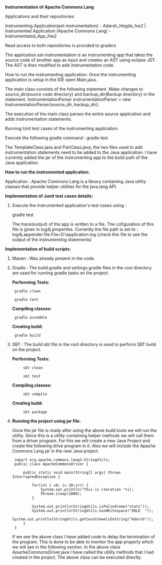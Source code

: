 **Instrumentation of Apache Commons Lang**

Applications and their repositories:

 Instrumenting Application(ast-instrumentation) - Adarsh_Hegde_hw2  |   
 Instrumented Application (Apache Commons Lang) - Instrumentated_App_Hw2

Read access to both repositories is provided to graders

The application ast-instrumentation is an instrumenting app that takes the source code of another app as input and creates an AST using eclipse JDT.
The AST is then modified to add instrumentation code. 

How to run the instrumenting application:
Once the instrumenting application is setup in the IDE open Main.java.

The main class consists of the following statement. Make changes to source_dir(source code directory) and backup_dir(Backup directory) in the statement.
    InstrumentationParser instrumentationParser = new InstrumentationParser(source_dir, backup_dir);

The execution of the main class parses the entire source application and adds instrumentation statements.

Running Unit test cases of the instrumenting application:

Execute the following gradle command : 
    gradle test


The TemplateClass.java and PairClass.java, the two files used to add instrumentation statements need to be added to the Java application. 
I have currently added the jar of the instrumenting app to the build path of the Java application.





**How to run the instrumented application:**

Application : Apache Commons Lang is a library containing Java utility classes that provide helper utilities for the java.lang API.

**Implementation of Junit test cases details:**

1. Execute the instrumented application's test cases using :

    gradle test
    
    The trace(output) of the app is written to a file. The cofiguration of this file is given in log4j.properties. Currently the file path is set to :
        log4j.appender.file.File=D:\\application.log (check this file to see the output of the instrumenting statements)
        
        
        
	
	
**Implementation of build scripts:**

1. Maven : Was already present in the code.

2. Gradle : The build.gradle and settings.gradle files in the root directory are used
for running gradle tasks on the project.

   **Performing Tests:**
   
        gradle clean
        
        gradle test
	
   **Compiling classes:**
   
        gradle assemble
    
   **Creating build:**
    
        gradle build
      

3. SBT : The build.sbt file in the root directory is used to perform SBT build on the project.

    **Performing Tests:**
       
            sbt clean
            
            sbt test
    	
    **Compiling classes:**
       
            sbt compile
        
    **Creating build:**
        
            sbt package
        
4. **Running the project using jar file:**

    Once the jar file is ready after using the above build tools we will run the utility.
    Since this is a utility containing helper methods we will call them from a driver program. 
    For this we will create a new Java Project and create the following drive program in it. 
    Also we will include the Apache Commons Lang jar in the new Java project.
    
        import org.apache.commons.lang3.StringUtils;
        public class ApacheCommonsDriver {
        
            public static void main(String[] args) throws InterruptedException {
        
                for(int i =0; i< 20;i++) {
                    System.out.println("This is iteration "+i);
                    Thread.sleep(1000);
                }
        
                System.out.println(StringUtils.isPalindrome("stats"));
                System.out.println(StringUtils.hasWhitespace("OOLE  "));
                System.out.println(StringUtils.getCountVowelsInString("Adarsh"));
            }
        }


    If we see the above class I have added code to delay the termination of the program. 
    This is done to be able to monitor the app properly which we will see in the following section.
    In the above class ApacheCommonsDriver.java I have called the utility methods that I had created in the project.
    The above class can be executed directly.
    

    
            
            
         
     
    
    


